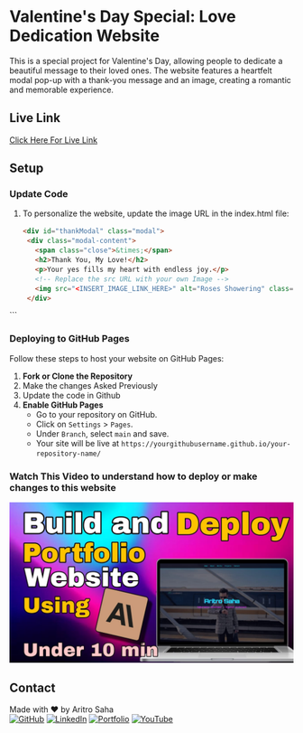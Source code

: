 # Valentine's Day Special: Love Dedication Website

This is a special project for Valentine's Day, allowing people to dedicate a beautiful message to their loved ones. The website features a heartfelt modal pop-up with a thank-you message and an image, creating a romantic and memorable experience.

## Live Link

[Click Here For Live Link](https://halcyon-past.github.io/Portfolio-Using-AI-VeriPyed/)

## Setup

### Update Code

1. To personalize the website, update the image URL in the index.html file:
   ```html
   <div id="thankModal" class="modal">
    <div class="modal-content">
      <span class="close">&times;</span>
      <h2>Thank You, My Love!</h2>
      <p>Your yes fills my heart with endless joy.</p>
      <!-- Replace the src URL with your own Image -->
      <img src="<INSERT_IMAGE_LINK_HERE>" alt="Roses Showering" class="rose-img" />
    </div>
  </div>
   ```

### Deploying to GitHub Pages

Follow these steps to host your website on GitHub Pages:

1. **Fork or Clone the Repository**
2. Make the changes Asked Previously
3. Update the code in Github
4. **Enable GitHub Pages**
   - Go to your repository on GitHub.
   - Click on `Settings` > `Pages`.
   - Under `Branch`, select `main` and save.
   - Your site will be live at `https://yourgithubusername.github.io/your-repository-name/`
  
### Watch This Video to understand how to deploy or make changes to this website
[![Thumbnail](./Thumbnail.jpeg)](https://youtu.be/eiCjbOQL8fE "Click to Play Video Demonstration")

## Contact

Made with ❤️ by Aritro Saha  
[![GitHub](https://img.shields.io/badge/github-%23121011.svg?style=for-the-badge&logo=github&logoColor=white)](https://github.com/halcyon-past)      [![LinkedIn](https://img.shields.io/badge/linkedin-%230077B5.svg?style=for-the-badge&logo=linkedin&logoColor=white)](https://www.linkedin.com/in/aritro-saha/)    [![Portfolio](https://img.shields.io/badge/Portfolio-%23000000.svg?style=for-the-badge&logo=firefox&logoColor=#FF7139)](https://aritro.tech/)    [![YouTube](https://img.shields.io/badge/YouTube-%23FF0000.svg?style=for-the-badge&logo=YouTube&logoColor=white)](https://www.youtube.com/@veripyed)
